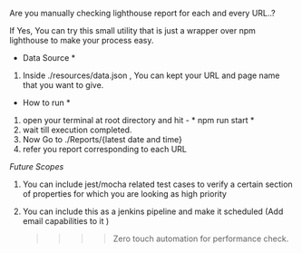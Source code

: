 Are you manually checking lighthouse report for each and every URL..?

If Yes, You can try this small utility that is just a wrapper over npm lighthouse to make your process easy.

* Data Source *
1. Inside ./resources/data.json , You can kept your URL and page name that you want to give.

* How to run *
1. open your terminal at root directory and hit - * npm run start *
2. wait till execution completed.
3. Now Go to ./Reports/{latest date and time}
4. refer you report corresponding to each URL

*Future Scopes*
1. You can include jest/mocha related test cases to verify a certain section of properties for which you are looking as high priority
2. You can include this as a jenkins pipeline and make it scheduled (Add email capabilities to it )

   >>>> Zero touch automation for performance check.

